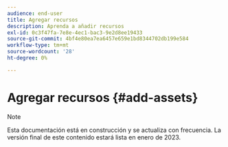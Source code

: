 ```yaml
---
audience: end-user
title: Agregar recursos
description: Aprenda a añadir recursos
exl-id: 0c3f47fa-7e8e-4ec1-bac3-9e2d8ee19433
source-git-commit: 4bf4e80ea7ea6457e659e1bd8344702db199e584
workflow-type: tm+mt
source-wordcount: '28'
ht-degree: 0%

---
```


# Agregar recursos {#add-assets}

>[!NOTE]
>
>Esta documentación está en construcción y se actualiza con frecuencia. La versión final de este contenido estará lista en enero de 2023.
